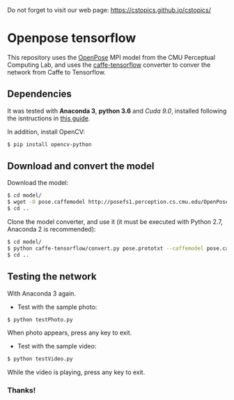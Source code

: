 Do not forget to visit our web page: https://cstopics.github.io/cstopics/

# Openpose tensorflow

This repository uses the [OpenPose](https://github.com/CMU-Perceptual-Computing-Lab/openpose) MPI model from the CMU Perceptual Computing Lab, and uses the [caffe-tensorflow](https://github.com/linkfluence/caffe-tensorflow) converter to conver the network from Caffe to Tensorflow.

## Dependencies

It was tested with **Anaconda 3**, **python 3.6** and *Cuda 9.0*, installed following the isntructions in [this guide](https://cstopics.github.io/cstopics/vision/lectures/tensorflow_cuda).

In addition, install OpenCV:

``` bash
$ pip install opencv-python
```

## Download and convert the model

Download the model:

``` bash
$ cd model/
$ wget -O pose.caffemodel http://posefs1.perception.cs.cmu.edu/OpenPose/models/pose/mpi/pose_iter_160000.caffemodel
$ cd ..
```

Clone the model converter, and use it (it must be executed with Python 2.7, Anaconda 2 is recommended):

``` bash
$ cd model/
$ python caffe-tensorflow/convert.py pose.prototxt --caffemodel pose.caffemodel --standalone-output-path pose.pb
$ cd ..
```

## Testing the network

With Anaconda 3 again.

* Test with the sample photo:

``` bash
$ python testPhoto.py
```

When photo appears, press any key to exit.

* Test with the sample video:

``` bash
$ python testVideo.py
```

While the video is playing, press any key to exit.

### Thanks!
